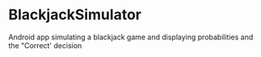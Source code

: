 # BlackjackSimulator

Android app simulating a blackjack game and displaying probabilities and the "Correct' decision
